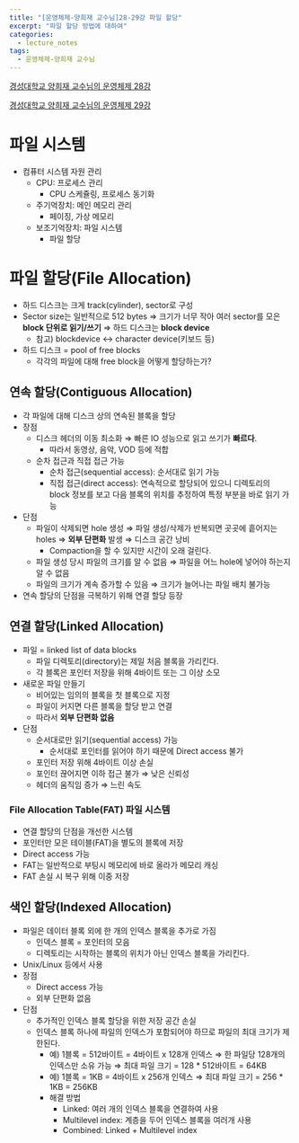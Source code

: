 ```yaml
---
title: "[운영체제-양희재 교수님]28-29강 파일 할당"
excerpt: "파일 할당 방법에 대하여"
categories:
  - lecture_notes
tags:
  - 운영체제-양희재 교수님
---
```


[경성대학교 양희재 교수님의 운영체제 28강](http://www.kocw.net/home/cview.do?lid=e0b15d08085838fd)

[경성대학교 양희재 교수님의 운영체제 29강](http://www.kocw.net/home/cview.do?lid=8c8a40d15bac04d1)

# 파일 시스템

- 컴퓨터 시스템 자원 관리
    - CPU: 프로세스 관리
        - CPU 스케쥴링, 프로세스 동기화
    - 주기억장치: 메인 메모리 관리
        - 페이징, 가상 메모리
    - 보조기억장치: 파일 시스템
        - 파일 할당

# 파일 할당(File Allocation)

- 하드 디스크는 크게 track(cylinder), sector로 구성
- Sector size는 일반적으로 512 bytes 
⇒ 크기가 너무 작아 여러 sector를 모은 **block 단위로 읽기/쓰기** 
⇒ 하드 디스크는 **block device**
    - 참고) blockdevice ↔ character device(키보드 등)
- 하드 디스크 = pool of free blocks
    - 각각의 파일에 대해 free block을 어떻게 할당하는가?

## 연속 할당(Contiguous Allocation)

- 각 파일에 대해 디스크 상의 연속된 블록을 할당
- 장점
    - 디스크 헤더의 이동 최소화 ⇒ 빠른 IO 성능으로 읽고 쓰기가 **빠르다**.
        - 따라서 동영상, 음악, VOD 등에 적합
    - 순차 접근과 직접 접근 가능
        - 순차 접근(sequential access): 순서대로 읽기 가능
        - 직접 접근(direct access): 연속적으로 할당되어 있으니 디렉토리의 block 정보를 보고 다음 블록의 위치를 추정하여 특정 부분을 바로 읽기 가능
- 단점
    - 파일이 삭제되면 hole 생성 ⇒ 파일 생성/삭제가 반복되면 곳곳에 흩어지는 holes 
    ⇒ **외부 단편화** 발생 ⇒ 디스크 공간 낭비
        - Compaction을 할 수 있지만 시간이 오래 걸린다.
    - 파일 생성 당시 파일의 크기를 알 수 없음 ⇒ 파일을 어느 hole에 넣어야 하는지 알 수 없음
    - 파일의 크기가 계속 증가할 수 있음 ⇒ 크기가 늘어나는 파일 배치 불가능
- 연속 할당의 단점을 극복하기 위해 연결 할당 등장

## 연결 할당(Linked Allocation)

- 파일 = linked list of data blocks
    - 파일 디렉토리(directory)는 제일 처음 블록을 가리킨다.
    - 각 블록은 포인터 저장을 위해 4바이트 또는 그 이상 소모
- 새로운 파일 만들기
    - 비어있는 임의의 블록을 첫 블록으로 지정
    - 파일이 커지면 다른 블록을 할당 받고 연결
    - 따라서 **외부 단편화 없음**
- 단점
    - 순서대로만 읽기(sequential access) 가능
        - 순서대로 포인터를 읽어야 하기 때문에 Direct access 불가
    - 포인터 저장 위해 4바이트 이상 손실
    - 포인터 끊어지면 이하 접근 불가 ⇒ 낮은 신뢰성
    - 헤더의 움직임 증가 ⇒ 느린 속도

### File Allocation Table(FAT) 파일 시스템

- 연결 할당의 단점을 개선한 시스템
- 포인터만 모은 테이블(FAT)을 별도의 블록에 저장
- Direct access 가능
- FAT는 일반적으로 부팅시 메모리에 바로 올라가 메모리 캐싱
- FAT 손실 시 복구 위해 이중 저장

## 색인 할당(Indexed Allocation)

- 파일은 데이터 블록 외에 한 개의 인덱스 블록을 추가로 가짐
    - 인덱스 블록 = 포인터의 모음
    - 디렉토리는 시작하는 블록의 위치가 아닌 인덱스 블록을 가리킨다.
- Unix/Linux 등에서 사용
- 장점
    - Direct access 가능
    - 외부 단편화 없음
- 단점
    - 추가적인 인덱스 블록 할당을 위한 저장 공간 손실
    - 인덱스 블록 하나에 파일의 인덱스가 포함되어야 하므로 파일의 최대 크기가 제한된다.
        - 예) 1블록 = 512바이트 = 4바이트 x 128개 인덱스 ⇒ 한 파일당 128개의 인덱스만 소유 가능 ⇒ 최대 파일 크기 = 128 * 512바이트 = 64KB
        - 예) 1블록 = 1KB = 4바이트 x 256개 인덱스 ⇒ 최대 파일 크기 = 256 * 1KB = 256KB
        - 해결 방법
            - Linked: 여러 개의 인덱스 블록을 연결하여 사용
            - Multilevel index: 계층을 두어 인덱스 블록을 여러개 사용
            - Combined: Linked + Multilevel index